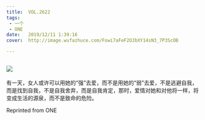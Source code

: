 ```yaml
---
title:	VOL.2622
tags:
 - 一个
 - ONE
date:	2019/12/11 1:39:16
cover:	http://image.wufazhuce.com/Fowi7aFeF2OJbXY14sN3_7P3ScOB

---
```

![](http://image.wufazhuce.com/Fowi7aFeF2OJbXY14sN3_7P3ScOB)
---

有一天，女人或许可以用她的“强”去爱，而不是用她的“弱”去爱，不是逃避自我，而是找到自我，不是自我舍弃，而是自我肯定，那时，爱情对她和对他将一样，将变成生活的源泉，而不是致命的危险。
 
Reprinted from ONE
